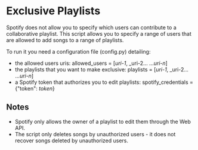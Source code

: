 # Exclusive Playlists
Spotify does not allow you to specify which users can contribute to a collaborative playlist. This script allows you to specify a range of users that are allowed to add songs to a range of playlists.

To run it you need a configuration file (config.py) detailing:
* the allowed users uris: allowed_users = [_uri-1_, _uri-2... ..._uri-n_]
* the playlists that you want to make exclusive: playlists = [_uri-1_, _uri-2... ..._uri-n_]
* a Spotify token that authorizes you to edit playlists: spotify_credentials = {"token": _token_}

## Notes
* Spotify only allows the owner of a playlist to edit them through the Web API.
* The script only deletes songs by unauthorized users - it does not recover songs deleted by unauthorized users.
